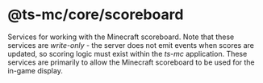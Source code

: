 # @ts-mc/core/scoreboard

Services for working with the Minecraft scoreboard. Note that these services are *write-only* - the server does not
emit events when scores are updated, so scoring logic must exist within the *ts-mc* application. These services are
primarily to allow the Minecraft scoreboard to be used for the in-game display.
